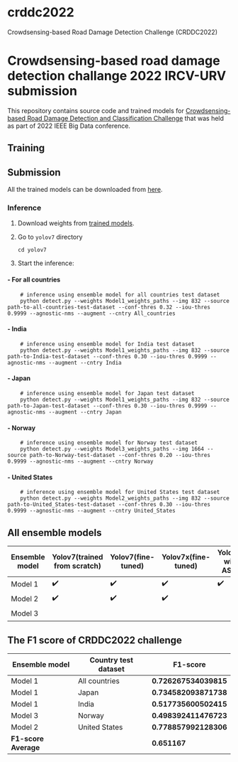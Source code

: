 # crddc2022
Crowdsensing-based Road Damage Detection Challenge (CRDDC2022)


# Crowdsensing-based road damage detection challange 2022 IRCV-URV submission

This repository contains source code and trained models for [Crowdsensing-based Road Damage Detection and Classification Challenge](https://crddc2022.sekilab.global/overview/) that was held as part of 2022 IEEE Big Data conference.

## Training

## Submission

All the trained models can be downloaded from [here](https://drive.google.com/drive/folders/1NO5Svrj5wY0lpe3xSKqZGGBJFsI-YLHW?usp=sharing).

### Inference

1. Download weights from [trained models](https://drive.google.com/drive/folders/1NO5Svrj5wY0lpe3xSKqZGGBJFsI-YLHW?usp=sharing).

2. Go to `yolov7` directory
    ```Shell
    cd yolov7
    ```

3. Start the inference:

#### - For all countries
```Shell
    # inference using ensemble model for all countries test dataset
    python detect.py --weights Model1_weights_paths --img 832 --source path-to-all-countries-test-dataset --conf-thres 0.32 --iou-thres 0.9999 --agnostic-nms --augment --cntry All_countries
```

#### - India
```Shell
    # inference using ensemble model for India test dataset
    python detect.py --weights Model1_weights_paths --img 832 --source path-to-India-test-dataset --conf-thres 0.30 --iou-thres 0.9999 --agnostic-nms --augment --cntry India
```

#### - Japan
```Shell
    # inference using ensemble model for Japan test dataset
    python detect.py --weights Model1_weights_paths --img 832 --source path-to-Japan-test-dataset --conf-thres 0.30 --iou-thres 0.9999 --agnostic-nms --augment --cntry Japan
```

#### - Norway
```Shell
    # inference using ensemble model for Norway test dataset
    python detect.py --weights Model3_weights_paths --img 1664 --source path-to-Norway-test-dataset --conf-thres 0.20 --iou-thres 0.9999 --agnostic-nms --augment --cntry Norway
```

#### - United States
```Shell
    # inference using ensemble model for United States test dataset
    python detect.py --weights Model2_weights_paths --img 832 --source path-to-United_States-test-dataset --conf-thres 0.30 --iou-thres 0.9999 --agnostic-nms --augment --cntry United_States
```

## All ensemble models
| Ensemble model | Yolov7(trained from scratch) | Yolov7(fine-tuned) | Yolov7x(fine-tuned) | Yolov7x with ASPP | Yolov7-e6e(multi-scale) | Yolov7-e6e(All Countries) | Yolov7-e6e(Just Norway) |
|----------------|------------------------------|--------------------|---------------------|-------------------|-------------------------|--------------------------|-------------------------|
| Model 1 | :heavy_check_mark: | :heavy_check_mark: | :heavy_check_mark: | :heavy_check_mark: |                |                         |                       |                          |
| Model 2 | :heavy_check_mark: | :heavy_check_mark: | :heavy_check_mark: |                  | :heavy_check_mark: |                         |                       |                          |
| Model 3 |                    |                    |                    |                  | :heavy_check_mark: | :heavy_check_mark: | :heavy_check_mark: | :heavy_check_mark: |





## The F1 score of CRDDC2022 challenge 


| Ensemble model | Country test dataset | F1-score |
|----------------|--------------------- |----------|
| Model 1 | All countries | **0.726267534039815** |
| Model 1 | Japan | **0.734582093871738** |
| Model 1 | India | **0.517735600502415** |
| Model 3 | Norway | **0.498392411476723** |
| Model 2 | United States | **0.778857992128306** |
| **F1-score Average**     |   | **0.651167** |


